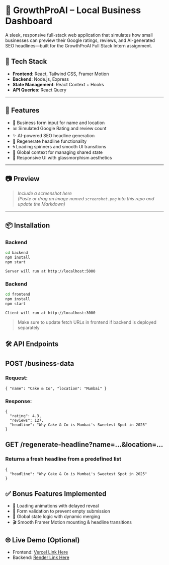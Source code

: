 # 💼 GrowthProAI – Local Business Dashboard

A sleek, responsive full-stack web application that simulates how small businesses can preview their Google ratings, reviews, and AI-generated SEO headlines—built for the GrowthProAI Full Stack Intern assignment.

## 🧰 Tech Stack

- **Frontend**: React, Tailwind CSS, Framer Motion
- **Backend**: Node.js, Express
- **State Management**: React Context + Hooks
- **API Queries**: React Query

---

## 🚀 Features

- 🔎 Business form input for name and location  
- 📊 Simulated Google Rating and review count  
- ✨ AI-powered SEO headline generation  
- 🔁 Regenerate headline functionality  
- 🌀 Loading spinners and smooth UI transitions  
- 🧠 Global context for managing shared state  
- 📱 Responsive UI with glassmorphism aesthetics  

---

## 📷 Preview

> _Include a screenshot here_  
_(Paste or drag an image named `screenshot.png` into this repo and update the Markdown)_

---

## 📦 Installation

### Backend

```bash
cd backend
npm install
npm start
```

```
Server will run at http://localhost:5000
```

### Backend

```bash
cd frontend
npm install
npm start
```
```
Client will run at http://localhost:3000

```
> Make sure to update fetch URLs in frontend if backend is deployed separately

## 🛠 API Endpoints
## POST /business-data
### Request:
```
{ "name": "Cake & Co", "location": "Mumbai" }
```

### Response:
```
{
  "rating": 4.3,
  "reviews": 127,
  "headline": "Why Cake & Co is Mumbai's Sweetest Spot in 2025"
}
```

## GET /regenerate-headline?name=...&location=...
### Returns a fresh headline from a predefined list

```
{
  "headline": "Why Cake & Co is Mumbai's Sweetest Spot in 2025"
}
```

## ✅ Bonus Features Implemented
- 🚦 Loading animations with delayed reveal
- 🧭 Form validation to prevent empty submission
- 🧠 Global state logic with dynamic merging
- 🎬 Smooth Framer Motion mounting & headline transitions


## 🌐 Live Demo (Optional)
- Frontend: [Vercel Link Here](https://growthpro-local-dashboard.vercel.app/)
- Backend: [Render Link Here](https://growthpro-local-dashboard.onrender.com/)




